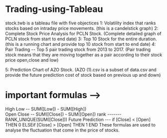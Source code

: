 # Trading-using-Tableau
stock.twb is a tableau file with five objectices
1: Volatility index that ranks stocks based on intraday price movements. (this is a candelstick graph)
2: Complete Stock Price Analysis for PCLN Stock. (Complete detailed graph of PCLN stock from start to end date)
3: Top 10 Stock for the entire duration. (this is a running chart and provide top 10 stock from start to end date)
4: Pair Trading -- Top 5 pair trading stock from 2013 to 2017. (Pair trading stock means that they are moving together as a pair according to their stock price open,close and low)

5: Prediction Chart of AZO Stock. (AZO (1).csv is a subset of data.csv and provide the future prediction cost of stock based on previous up and down)

# important formulas --> 
 High Low -- SUM([Low]) - SUM([High])   
 Open Close -- SUM([Close]) - SUM([Open]) 
 rank -------RANK_UNIQUE(SUM([Close]))
 Future Prediction --- if [Close] < [Open] THEN 0 ELSEif [Close] > [Open] THEN 1 END
 These formulas are used to analyse the fluctuation that come in the price of stocks.
